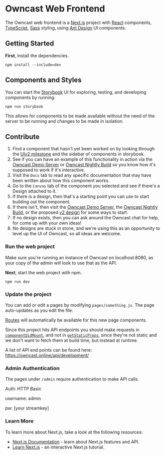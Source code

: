 # Owncast Web Frontend

The Owncast web frontend is a [Next.js](https://nextjs.org/) project with [React](https://reactjs.org/) components, [TypeScript](https://www.typescriptlang.org/), [Sass](https://sass-lang.com/) styling, using [Ant Design](https://ant.design/) UI components.

## Getting Started

**First**, install the dependencies.

`npm install --include=dev`

## Components and Styles

You can start the [Storybook](https://storybook.js.org/) UI for exploring, testing, and developing components by running:

`npm run storybook`

This allows for components to be made available without the need of the server to be running and changes to be made in
isolation.

## Contribute

1. Find a component that hasn't yet been worked on by looking through the [UIv2 milestone](https://github.com/owncast/owncast/milestone/18) and the sidebar of components in storybook.
1. See if you can have an example of this functionality in action via the [Owncast Demo Server](https://watch.owncast.online) or [Owncast Nightly Build](https://nightly.owncast.online) so you know how it's supposed to work if it's interactive.
1. Visit the `Docs` tab to read any specific documentation that may have been written about how this component works.
1. Go to the `Canvas` tab of the component you selected and see if there's a Design attached to it.
1. If there is a design, then that's a starting point you can use to start building out the component.
1. If there isn't, then visit the [Owncast Demo Server](https://watch.owncast.online), the [Owncast Nightly Build](https://nightly.owncast.online), or the proposed [v2 design](https://www.figma.com/file/B6ICOn1J3dyYeoZM5kPM2A/Owncast---Review?node-id=0%3A1) for some ways to start.
1. If no design exists, then you can ask around the Owncast chat for help, for come up with your own ideas!
1. No designs are stuck in stone, and we're using this as an opportunity to level up the UI of Owncast, so all ideas are welcome.

### Run the web project

Make sure you're running an instance of Owncast on localhost:8080, as your copy of the admin will look to use that as the API.

**Next**, start the web project with npm.

`npm run dev`

### Update the project

You can add or edit a pages by modifying `pages/something.js`. The page auto-updates as you edit the file.

[Routes](https://nextjs.org/docs/api-reference/next/router) will automatically be available for this new page components.

Since this project hits API endpoints you should make requests in [`componentDidMount`](https://reactjs.org/docs/react-component.html#componentdidmount), and not in [`getStaticProps`](https://nextjs.org/docs/basic-features/data-fetching), since they're not static and we don't want to fetch them at build time, but instead at runtime.

A list of API end points can be found here:
https://owncast.online/api/development/

### Admin Authentication

The pages under `/admin` require authentication to make API calls.

Auth: HTTP Basic

username: admin

pw: [your streamkey]

### Learn More

To learn more about Next.js, take a look at the following resources:

- [Next.js Documentation](https://nextjs.org/docs) - learn about Next.js features and API.
- [Learn Next.js](https://nextjs.org/learn) - an interactive Next.js tutorial.
